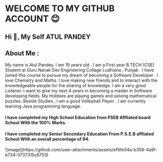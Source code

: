 
<h1> WELCOME TO MY GITHUB ACCOUNT 😊
	</h1>
 <h2> Hi 👋, My Self ATUL PANDEY </h2>

   <h2> About Me : </h2>
   <body> My name is Atul Pandey. I am 19 years old . I am a First year  B.TECH (CSE) Student at Guru Nanak Dev Engineering Collage Ludhiana , Punjab . I have joined this course to pursue my dream of becoming a Software Developer . I love Chenistry and Maths. I love making new friends and to interact with the knowledgeable people for the sharing of knowledge. I am a very good Listener. I want to give my next 4 years in becoming a master in Software developing fields. My Hobbies are playing games and solving mathematical puzzles. Beside Studies , I am a good Volleyball Player . I am currently learning Java programming language. 
   </body>

<h4> I have completed my High School Education from PSEB Affliated board School With the 100% Marks.  </h4>

<h4> I have completed my Senior Secondary Education From P.S.E.B affliated School With an overall percentage of 94. </h4>
 ![image](https://github.com/user-attachments/assets/ef6fe34a-b358-4a9f-b734-0737315c6753)

